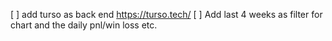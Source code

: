 [ ] add turso as back end https://turso.tech/
[ ] Add last 4 weeks as filter for chart and the daily pnl/win loss etc.